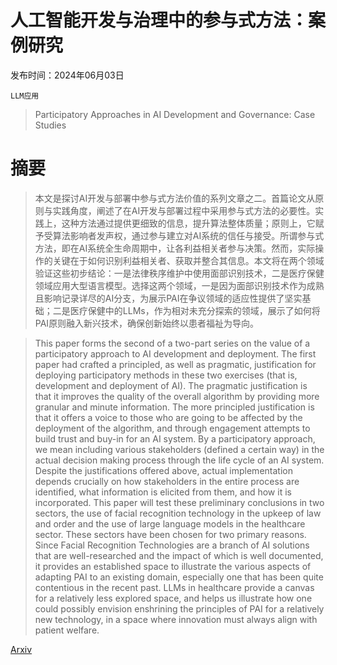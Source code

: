 # 人工智能开发与治理中的参与式方法：案例研究

发布时间：2024年06月03日

`LLM应用`

> Participatory Approaches in AI Development and Governance: Case Studies

# 摘要

> 本文是探讨AI开发与部署中参与式方法价值的系列文章之二。首篇论文从原则与实践角度，阐述了在AI开发与部署过程中采用参与式方法的必要性。实践上，这种方法通过提供更细致的信息，提升算法整体质量；原则上，它赋予受算法影响者发声权，通过参与建立对AI系统的信任与接受。所谓参与式方法，即在AI系统全生命周期中，让各利益相关者参与决策。然而，实际操作的关键在于如何识别利益相关者、获取并整合其信息。本文将在两个领域验证这些初步结论：一是法律秩序维护中使用面部识别技术，二是医疗保健领域应用大型语言模型。选择这两个领域，一是因为面部识别技术作为成熟且影响记录详尽的AI分支，为展示PAI在争议领域的适应性提供了坚实基础；二是医疗保健中的LLMs，作为相对未充分探索的领域，展示了如何将PAI原则融入新兴技术，确保创新始终以患者福祉为导向。

> This paper forms the second of a two-part series on the value of a participatory approach to AI development and deployment. The first paper had crafted a principled, as well as pragmatic, justification for deploying participatory methods in these two exercises (that is, development and deployment of AI). The pragmatic justification is that it improves the quality of the overall algorithm by providing more granular and minute information. The more principled justification is that it offers a voice to those who are going to be affected by the deployment of the algorithm, and through engagement attempts to build trust and buy-in for an AI system. By a participatory approach, we mean including various stakeholders (defined a certain way) in the actual decision making process through the life cycle of an AI system. Despite the justifications offered above, actual implementation depends crucially on how stakeholders in the entire process are identified, what information is elicited from them, and how it is incorporated. This paper will test these preliminary conclusions in two sectors, the use of facial recognition technology in the upkeep of law and order and the use of large language models in the healthcare sector. These sectors have been chosen for two primary reasons. Since Facial Recognition Technologies are a branch of AI solutions that are well-researched and the impact of which is well documented, it provides an established space to illustrate the various aspects of adapting PAI to an existing domain, especially one that has been quite contentious in the recent past. LLMs in healthcare provide a canvas for a relatively less explored space, and helps us illustrate how one could possibly envision enshrining the principles of PAI for a relatively new technology, in a space where innovation must always align with patient welfare.

[Arxiv](https://arxiv.org/abs/2407.13103)